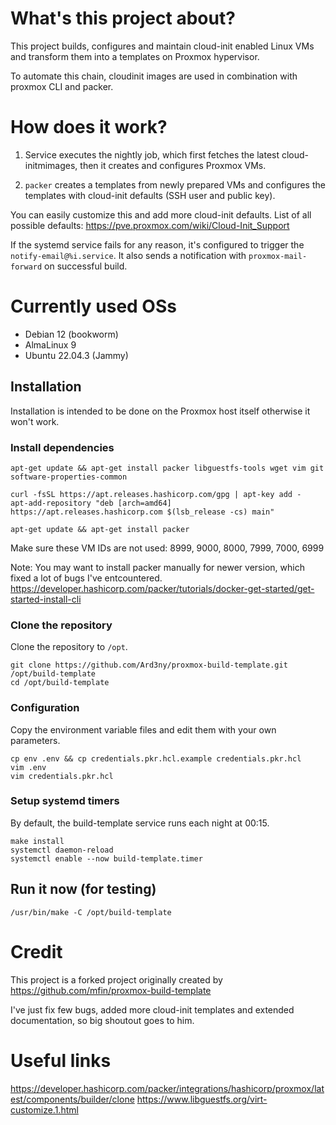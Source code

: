 # What's this project about?  

This project builds, configures and maintain cloud-init enabled Linux VMs and transform them into a templates on Proxmox hypervisor.

To automate this chain, cloudinit images are used in combination with proxmox CLI and packer.


# How does it work?


1. Service executes the nightly job, which first fetches the latest cloud-initmimages, then it creates and configures Proxmox VMs.

2. `packer` creates a templates from newly prepared VMs and configures the templates with cloud-init defaults (SSH user and public key). 

You can easily customize this and add more cloud-init defaults. 
List of all possible defaults:
https://pve.proxmox.com/wiki/Cloud-Init_Support


If the systemd service fails for any reason, it's configured to trigger the `notify-email@%i.service`. It also sends a notification with `proxmox-mail-forward` on successful build.


# Currently used OSs
* Debian 12 (bookworm)
* AlmaLinux 9
* Ubuntu 22.04.3 (Jammy)

## Installation

Installation is intended to be done on the Proxmox host itself otherwise it won't work.

### Install dependencies
```
apt-get update && apt-get install packer libguestfs-tools wget vim git software-properties-common
```
```
curl -fsSL https://apt.releases.hashicorp.com/gpg | apt-key add -
apt-add-repository "deb [arch=amd64] https://apt.releases.hashicorp.com $(lsb_release -cs) main"
```

```
apt-get update && apt-get install packer
```

Make sure these VM IDs are not used:
8999, 9000, 8000, 7999, 7000, 6999


Note: You may want to install packer manually for newer version, which fixed a lot of bugs I've entcountered.
https://developer.hashicorp.com/packer/tutorials/docker-get-started/get-started-install-cli

### Clone the repository

Clone the repository to `/opt`.

```
git clone https://github.com/Ard3ny/proxmox-build-template.git /opt/build-template
cd /opt/build-template
```

### Configuration

Copy the environment variable files and edit them with your own parameters.

```
cp env .env && cp credentials.pkr.hcl.example credentials.pkr.hcl
vim .env
vim credentials.pkr.hcl
```

### Setup systemd timers

By default, the build-template service runs each night at 00:15.

```
make install
systemctl daemon-reload
systemctl enable --now build-template.timer
```

## Run it now (for testing)
```
/usr/bin/make -C /opt/build-template
```

# Credit

This project is a forked project originally created by https://github.com/mfin/proxmox-build-template

I've just fix few bugs, added more cloud-init templates and extended documentation, so big shoutout goes to him.

# Useful links
https://developer.hashicorp.com/packer/integrations/hashicorp/proxmox/latest/components/builder/clone
https://www.libguestfs.org/virt-customize.1.html